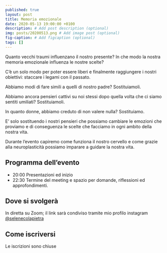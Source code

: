 ```yaml
---
published: true
layout: post
title: Memoria emozionale
date: 2020-05-13 19:00:00 +0100
description: # Add post description (optional)
img: posts/20200513.png # Add image post (optional)
fig-caption: # Add figcaption (optional)
tags: []
---
```

Quanto vecchi traumi influenzano il nostro presente? In che modo la nostra memoria emozionale influenza le nostre scelte?

C’è un solo modo per poter essere liberi e finalmente raggiungere i nostri obiettivi: staccare i legami con il passato.

Abbiamo modi di fare simili a quelli di nostro padre? Sostituiamoli.

Abbiamo ancora pensieri cattivi su noi stessi dopo quella volta che ci siamo sentiti umiliati? Sostituiamoli.

In quanto donne, abbiamo creduto di non valere nulla? Sostituiamo.

E’ solo sostituendo i nostri pensieri che possiamo cambiare le emozioni che proviamo e di conseguenza le scelte che facciamo in ogni ambito della nostra vita.

Durante l’evento capiremo come funziona il nostro cervello e come grazie alla neuroplasticità possiamo imparare a guidare la nostra vita.

## Programma dell’evento
* 20:00 Presentazioni ed inizio
* 22:30 Termine del meeting e spazio per domande, riflessioni ed approfondimenti.

## Dove si svolgerà
In diretta su Zoom; il link sarà condiviso tramite mio profilo instagram [@selenecolapietra](https://instagram.com/selenecolapietra)

## Come iscriversi
Le iscrizioni sono chiuse

